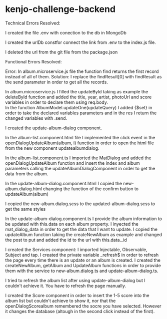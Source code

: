 # kenjo-challenge-backend


 Technical Errors Resolved:

I created the file .env with conection to the db in MongoDb

I created the urlDb constfor connect the link from .env to the index.js file.  

I deleted the url from the git file from the package.json



Functional Errors Resolved:

Error: In album.microservice.js file the function find returns the first record instead of all of them. 
Solution: I replace the findResult[0] with findResult as the send parameter in order to get all the records.

In album.microservice.js I filled the updateById taking as example the deleteById function and added the title, year, artist, photoUrl and score variables in order to declare them using req.body.   
In the function AlbumModel.updateOne(updateQuery) I added {$set} in order to take the declared variables parameters and in the res I return the changed variables with .send.

I created the update-album-dialog component.

In the album-list.component.html file I implemented the click event in the openDialogUpdateAlbum(album, i) function in order to open the html file from the new component updatealbumdialog.

In the album-list.component.ts I imported the MatDialog and added the openDialogUpdateAlbum function and insert the index and album parameters calling the updateAlbumDialogComponent in order to get the data from the album.

In the update-album-dialog.component.html I copied the new-album.dialog.html changing the function of the confirm button to updateAlbum(album)

I copied the new-album.dialog.scss to the updated-album-dialog.scss to get the same styles

In the update-album-dialog.component.ts I provide the album information to be updated with this.data on each album property. I inyected the mat_dialog_data in order to get the data that I want to update. I copied the updateAlbum function taking the createNewAlbum as example and changed the post to put and added the id to the url with this.data._id

I created the Services component: I imported Injectable, Observable, Subject and tap. I created the private variable _refresh$ in order to refresh the page every time there is an update or an album is created. I created the createNewAlbum, getAlbum and UpdateAlbum functions in order to provide them with the service to new-album.dialog.ts and update-album-dialog.ts.

I tried to refresh the album list after using update-album-dialog but I couldn't achieve it. You have to refresh the page manually.

I created the Score component in order to insert the 1-5 score into the album list but couldn't achieve to show it, nor that the openDialogScorealbum remembered the socre you have selected. However it changes the database (altough in the second click instead of the first).